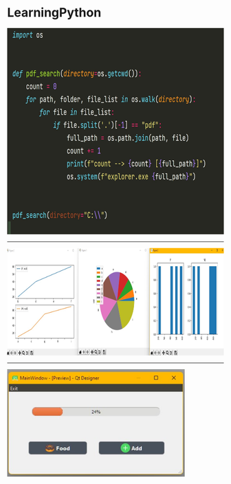 # LearningPython
<img alt="Logo" height="480" src="graphics/code_001.jpg" />

***

<img alt="Logo" height="250" src="graphics/pandas.jpg" />

***

<img alt="Logo" height="250" src="graphics/first_ui.jpg" />

